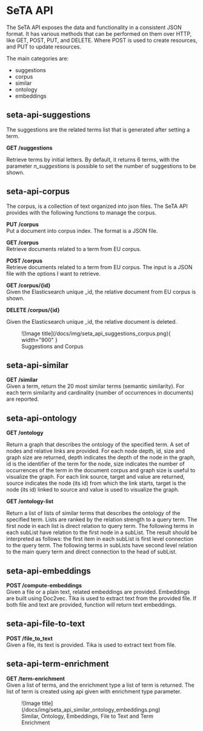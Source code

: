 # SeTA API

The SeTA API exposes the data and functionality in a consistent JSON format. It has various methods that can be performed on them over HTTP, like GET, POST, PUT, and DELETE. Where POST is used to create resources, and PUT to update resources.

The main categories are:    
- suggestions    
- corpus     
- similar      
- ontology       
- embeddings        

 
## seta-api-suggestions

The suggestions are the related terms list that is generated after setting a term.

**GET /suggestions**     

Retrieve terms by initial letters. By default, it returns 6 terms, with the parameter *n_suggestions* is possible to set the number of suggestions to be shown.      

<!--
   
<figure markdown>
![Image title](/docs/img/get-suggestions.png){ width="900" }
<figcaption>GET /suggestions</figcaption>
</figure>

<figure markdown>
![Image title](/docs/img/get-suggestions-result.png){ width="900" }
<figcaption>GET /suggestions(result)</figcaption>
</figure>

  -->

##  seta-api-corpus


The corpus, is a collection of text organized into json files. The SeTA API provides with the following functions to manage the corpus.

**PUT /corpus**       
Put a document into corpus index. The format is a JSON file.



**GET /corpus**       
Retrieve documents related to a term from EU corpus.



**POST /corpus**     
Retrieve documents related to a term from EU corpus. The input is a JSON file with the options I want to retrieve.


**GET /corpus/{id}**      
Given the Elasticsearch  unique _id, the relative document from EU corpus is shown.


**DELETE /corpus/{id}**     

Given the Elasticsearch  unique _id, the relative document is deleted.

<figure markdown>
![Image title](/docs/img/seta_api_suggestions_corpus.png){ width="900" }
<figcaption>Suggestions and Corpus </figcaption>
</figure>

## seta-api-similar

**GET /similar**      
Given a term, return the 20 most similar terms (semantic similarity). For each term similarity and cardinality (number of occurrences in documents) are reported.

## seta-api-ontology

**GET /ontology**    

Return a graph that describes the ontology of the specified term. A set of nodes and relative links are provided.  For each node depth, id, size and graph size are returned, depth indicates the depth of the node in the graph, id is the identifier of the term for the node, size indicates the number of occurrences of the term in the document corpus and graph size is useful to visualize the graph.  For each link source, target and value are returned, source indicates the node (its id) from which the link starts, target is the node (its id) linked to source and value is used to visualize the graph.


**GET /ontology-list**    

Return a list of lists of similar terms that describes the ontology of the specified term. Lists are ranked by the relation strength to a query term. The first node in each list is direct relation to query term. The following terms in each subList have relation to the first node in a subList.  The result should be interpreted as follows: the first item in each subList is first level connection to the query term. The following terms in subLists have second level relation to the main query term and direct connection to the head of subList.


## seta-api-embeddings

**POST /compute-embeddings**     
Given a file or a plain text, related embeddings are provided. Embeddings are built using Doc2vec. Tika is used to extract text from the provided file. If both file and text are provided, function will return text embeddings.

## seta-api-file-to-text

**POST /file_to_text**     
Given a file, its text is provided. Tika is used to extract text from file.


## seta-api-term-enrichment


**GET /term-enrichment**     
Given a list of terms, and the enrichment type a list of term is returned. The list of term is created using api given with enrichment type parameter.


<figure markdown>
![Image title](/docs/img/seta_api_similar_ontology_embeddings.png)
<figcaption>Similar, Ontology, Embeddings, File to Text and Term Enrichment</figcaption>
</figure>